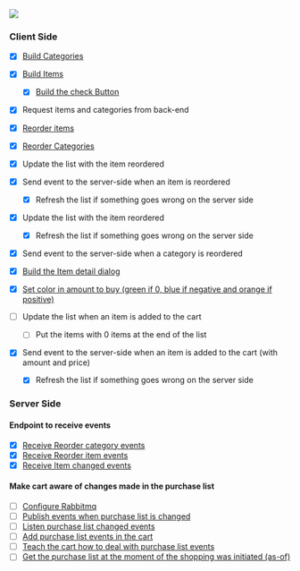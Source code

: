 
<img src="https://user-images.githubusercontent.com/38296002/195742080-3a925102-0033-4505-a88d-d7b28cc19108.png"/>




### Client Side
- [x] [Build Categories](https://github.com/gumberss/FinanceControlinatorMobile/issues/122)
- [x] [Build Items](https://github.com/gumberss/FinanceControlinatorMobile/issues/123)
	- [x] [Build the check Button](https://github.com/gumberss/FinanceControlinatorMobile/issues/124)
- [x] Request items and categories from back-end
- [x] [Reorder items](https://github.com/gumberss/FinanceControlinatorMobile/issues/126)
- [x] [Reorder Categories](https://github.com/gumberss/FinanceControlinatorMobile/issues/125)


- [x] Update the list with the item reordered
- [x] Send event to the server-side when an item is reordered
	- [x] Refresh the list if something goes wrong on the server side

- [x] Update the list with the item reordered
	- [x] Refresh the list if something goes wrong on the server side
- [x] Send event to the server-side when a category is reordered

- [x] [Build the Item detail dialog](https://github.com/gumberss/FinanceControlinatorMobile/issues/127)
- [x] [Set color in amount to buy (green if 0, blue if negative and orange if positive)](https://github.com/gumberss/FinanceControlinatorMobile/issues/130)




- [ ] Update the list when an item is added to the cart
	- [ ] Put the items with 0 items at the end of the list
- [x] Send event to the server-side when an item is added to the cart (with amount and price)
	- [x] Refresh the list if something goes wrong on the server side


### Server Side

#### Endpoint to receive events
- [x] [Receive Reorder category events](https://github.com/gumberss/PurchaseListinator/issues/52)
- [x] [Receive Reorder item events](https://github.com/gumberss/PurchaseListinator/issues/53)
- [x] [Receive Item changed events](https://github.com/gumberss/PurchaseListinator/issues/54)

#### Make cart aware of changes made in the purchase list

- [ ] [Configure Rabbitmq](https://github.com/gumberss/PurchaseListinator/issues/61)
- [ ] [Publish events when purchase list is changed](https://github.com/gumberss/PurchaseListinator/issues/62)
- [ ] [Listen purchase list changed events](https://github.com/gumberss/PurchaseListinator/issues/63)
- [ ] [Add purchase list events in the cart](https://github.com/gumberss/PurchaseListinator/issues/65)
- [ ] [Teach the cart how to deal with purchase list events](https://github.com/gumberss/PurchaseListinator/issues/64)
- [ ] [Get the purchase list at the moment of the shopping was initiated (as-of)](https://github.com/gumberss/PurchaseListinator/issues/66)